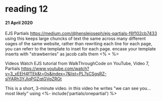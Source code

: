 # reading 12
#### 21 April 2020
EJS Partials
https://medium.com/@henslejoseph/ejs-partials-f6f102cb7433
using this keeps large chuncks of text the same across many different oages of the same website, rather than rewriting each line for each page, you can referr to the template to inset for each page. encase your template inserts with "strawberries" as jacob calls them  <% = %>

Videos
Watch EJS tutorial from WalkThroughCode on YouTube, Video 7, Partials
https://www.youtube.com/watch?v=3_xEEH4fTEk&t=0s&index=7&list=PL7sCSgsRZ-slYARh3YJIqPGZqtGVqZRGt

This is a short, 3-minute video.
in this video he writes "we can see you... most likely" using <%- include('partials/onepartial') %>